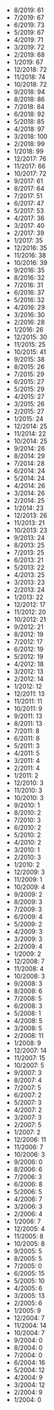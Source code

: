 *  8/2019: 61
*  7/2019: 67
*  6/2019: 73
*  5/2019: 67
*  4/2019: 71
*  3/2019: 72
*  2/2019: 68
*  1/2019: 67
*  12/2018: 72
*  11/2018: 74
*  10/2018: 72
*  9/2018: 94
*  8/2018: 86
*  7/2018: 84
*  6/2018: 92
*  5/2018: 85
*  4/2018: 97
*  3/2018: 100
*  2/2018: 99
*  1/2018: 99
*  12/2017: 76
*  11/2017: 66
*  10/2017: 72
*  9/2017: 61
*  8/2017: 64
*  7/2017: 51
*  6/2017: 47
*  5/2017: 53
*  4/2017: 36
*  3/2017: 40
*  2/2017: 39
*  1/2017: 35
*  12/2016: 35
*  11/2016: 38
*  10/2016: 39
*  9/2016: 35
*  8/2016: 32
*  7/2016: 31
*  6/2016: 37
*  5/2016: 32
*  4/2016: 29
*  3/2016: 30
*  2/2016: 28
*  1/2016: 26
*  12/2015: 30
*  11/2015: 25
*  10/2015: 41
*  9/2015: 38
*  8/2015: 26
*  7/2015: 29
*  6/2015: 27
*  5/2015: 29
*  4/2015: 27
*  3/2015: 26
*  2/2015: 27
*  1/2015: 24
*  12/2014: 25
*  11/2014: 22
*  10/2014: 25
*  9/2014: 26
*  8/2014: 29
*  7/2014: 28
*  6/2014: 24
*  5/2014: 24
*  4/2014: 26
*  3/2014: 26
*  2/2014: 25
*  1/2014: 23
*  12/2013: 26
*  11/2013: 21
*  10/2013: 23
*  9/2013: 24
*  8/2013: 25
*  7/2013: 25
*  6/2013: 21
*  5/2013: 22
*  4/2013: 25
*  3/2013: 23
*  2/2013: 24
*  1/2013: 22
*  12/2012: 17
*  11/2012: 20
*  10/2012: 21
*  9/2012: 21
*  8/2012: 19
*  7/2012: 17
*  6/2012: 19
*  5/2012: 19
*  4/2012: 18
*  3/2012: 13
*  2/2012: 14
*  1/2012: 12
*  12/2011: 13
*  11/2011: 11
*  10/2011: 9
*  9/2011: 13
*  8/2011: 13
*  7/2011: 8
*  6/2011: 8
*  5/2011: 3
*  4/2011: 5
*  3/2011: 4
*  2/2011: 4
*  1/2011: 2
*  12/2010: 3
*  11/2010: 3
*  10/2010: 3
*  9/2010: 1
*  8/2010: 2
*  7/2010: 3
*  6/2010: 2
*  5/2010: 2
*  4/2010: 2
*  3/2010: 1
*  2/2010: 3
*  1/2010: 2
*  12/2009: 3
*  11/2009: 1
*  10/2009: 4
*  9/2009: 2
*  8/2009: 3
*  7/2009: 3
*  6/2009: 4
*  5/2009: 2
*  4/2009: 3
*  3/2009: 3
*  2/2009: 4
*  1/2009: 2
*  12/2008: 7
*  11/2008: 4
*  10/2008: 3
*  9/2008: 3
*  8/2008: 6
*  7/2008: 5
*  6/2008: 3
*  5/2008: 1
*  4/2008: 5
*  3/2008: 5
*  2/2008: 11
*  1/2008: 9
*  12/2007: 14
*  11/2007: 15
*  10/2007: 5
*  9/2007: 3
*  8/2007: 4
*  7/2007: 5
*  6/2007: 2
*  5/2007: 3
*  4/2007: 2
*  3/2007: 3
*  2/2007: 5
*  1/2007: 2
*  12/2006: 11
*  11/2006: 7
*  10/2006: 3
*  9/2006: 0
*  8/2006: 6
*  7/2006: 3
*  6/2006: 8
*  5/2006: 5
*  4/2006: 7
*  3/2006: 3
*  2/2006: 4
*  1/2006: 7
*  12/2005: 4
*  11/2005: 8
*  10/2005: 8
*  9/2005: 5
*  8/2005: 5
*  7/2005: 0
*  6/2005: 15
*  5/2005: 10
*  4/2005: 6
*  3/2005: 13
*  2/2005: 6
*  1/2005: 9
*  12/2004: 7
*  11/2004: 14
*  10/2004: 7
*  9/2004: 0
*  8/2004: 0
*  7/2004: 0
*  6/2004: 16
*  5/2004: 12
*  4/2004: 9
*  3/2004: 12
*  2/2004: 9
*  1/2004: 0